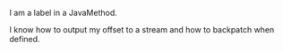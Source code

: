 I am a label in a JavaMethod.

I know how to output my offset to a stream and how to backpatch when defined.